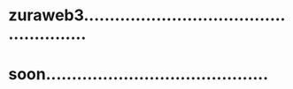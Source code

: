 # zuraweb3......................................................
# soon...........................................
